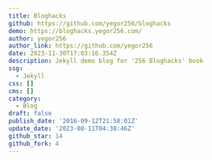 ```yaml
---
title: Bloghacks
github: https://github.com/yegor256/bloghacks
demo: https://bloghacks.yegor256.com/
author: yegor256
author_link: https://github.com/yegor256
date: 2023-11-30T17:03:16.354Z
description: Jekyll demo blog for '256 Bloghacks' book
ssg:
  - Jekyll
css: []
cms: []
category:
  - Blog
draft: false
publish_date: '2016-09-12T21:58:01Z'
update_date: '2023-08-11T04:38:46Z'
github_star: 14
github_fork: 4
---
```

